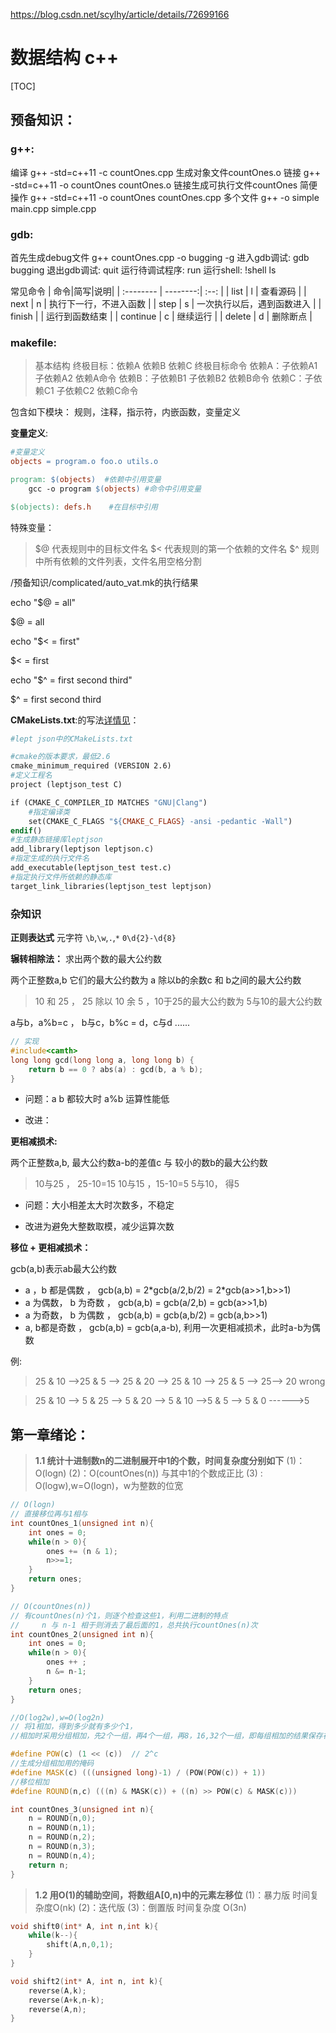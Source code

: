 https://blog.csdn.net/scylhy/article/details/72699166

# 数据结构 c++
[TOC]
## 预备知识：

### g++:
编译   g++ -std=c++11 -c countOnes.cpp 生成对象文件countOnes.o
链接   g++ -std=c++11 -o countOnes countOnes.o 链接生成可执行文件countOnes
简便操作   g++ -std=c++11 -o countOnes countOnes.cpp
多个文件 g++ -o simple main.cpp simple.cpp

### gdb:
首先生成debug文件 g++ countOnes.cpp -o bugging -g
进入gdb调试: gdb bugging
退出gdb调试: quit
运行待调试程序: run
运行shell:   !shell ls

常见命令
| 命令|简写|说明|
| :-------- | --------:| :--: |
| list  | l |  查看源码  |
| next     |   n |  执行下一行，不进入函数  |
| step      |    s | 一次执行以后，遇到函数进入  |
| finish  |  |  运行到函数结束  |
| continue  | c |  继续运行  |
| delete  | d |  删除断点  |
### makefile:
>基本结构
>终极目标：依赖A  依赖B 依赖C
    终极目标命令
依赖A：子依赖A1 子依赖A2 
    依赖A命令
依赖B：子依赖B1 子依赖B2 
    依赖B命令
依赖C：子依赖C1 子依赖C2 
    依赖C命令

包含如下模块：
规则，注释，指示符，内嵌函数，变量定义

**变量定义**: 

```makefile
#变量定义
objects = program.o foo.o utils.o

program: $(objects)  #依赖中引用变量
    gcc -o program $(objects) #命令中引用变量

$(objects): defs.h    #在目标中引用
```

特殊变量：
> \$@ 代表规则中的目标文件名
> \$<  代表规则的第一个依赖的文件名
> $^  规则中所有依赖的文件列表，文件名用空格分割 

/预备知识/complicated/auto_vat.mk的执行结果

echo "\$@ = all"

\$@ = all

echo "\$< = first"

\$< = first

echo "\$^ = first second third"

$^ = first second third

**CMakeLists.txt**:的写法[详情见](https://blog.csdn.net/wfei101/article/details/77150234)：
```makefile
#lept json中的CMakeLists.txt

#cmake的版本要求，最低2.6
cmake_minimum_required (VERSION 2.6)
#定义工程名
project (leptjson_test C)

if (CMAKE_C_COMPILER_ID MATCHES "GNU|Clang")
    #指定编译类
    set(CMAKE_C_FLAGS "${CMAKE_C_FLAGS} -ansi -pedantic -Wall")
endif()
#生成静态链接库leptjson
add_library(leptjson leptjson.c)
#指定生成的执行文件名
add_executable(leptjson_test test.c)
#指定执行文件所依赖的静态库
target_link_libraries(leptjson_test leptjson)
```
### 杂知识
**正则表达式**
元字符 `\b`,`\w`,`.`,`*`
`0\d{2}-\d{8}`

**辗转相除法：** 求出两个数的最大公约数

两个正整数a,b   它们的最大公约数为 a 除以b的余数c 和 b之间的最大公约数

> 10 和 25 ， 25 除以 10 余 5 ，10于25的最大公约数为   5与10的最大公约数

a与b，a%b=c ， b与c，b%c = d，c与d  ......

```c++
// 实现
#include<camth>
long long gcd(long long a, long long b) {
    return b == 0 ? abs(a) : gcd(b, a % b);
}
```



- 问题：a b 都较大时 a%b 运算性能低

- 改进：

**更相减损术:**

两个正整数a,b,   最大公约数a-b的差值c 与 较小的数b的最大公约数

> 10与25 ，  25-10=15   10与15 ，15-10=5  5与10， 得5

- 问题：大小相差太大时次数多，不稳定

- 改进为避免大整数取模，减少运算次数

**移位 + 更相减损术：**

gcb(a,b)​表示ab最大公约数

 - a ，b 都是偶数 ， gcb(a,b) = 2\*gcb(a/2,b/2) = 2\*gcb(a>>1,b>>1) ​
 - a 为偶数， b 为奇数 ， gcb(a,b) = gcb(a/2,b) = gcb(a>>1,b) 
 - a 为奇数， b 为偶数 ， gcb(a,b) = gcb(a,b/2) = gcb(a,b>>1) 
 - a,     b都是奇数 ，  gcb(a,b) = gcb(a,a-b), 利用一次更相减损术，此时a-b为偶数

例:

> 25 & 10   -->25 & 5  --> 25 & 20  --> 25 & 10 --> 25 & 5 --> 25--> 20  wrong

>25 & 10 --> 5 & 25 --> 5 & 20 --> 5 & 10 -->5 & 5 --> 5 & 0  ------>5 











## 第一章绪论：

> **1.1 统计十进制数n的二进制展开中1的个数，时间复杂度分别如下**
> (1)：O(logn)
> (2)：O(countOnes(n)) 与其中1的个数成正比
> (3) : O(logw),w=O(logn)，w为整数的位宽
```cpp
// O(logn)
// 直接移位再与1相与
int countOnes_1(unsigned int n){
    int ones = 0;
    while(n > 0){
        ones += (n & 1);
        n>>=1;
    }
    return ones;
}

// O(countOnes(n))
// 有countOnes(n)个1，则逐个检查这些1，利用二进制的特点
//     n 与 n-1 相于则消去了最后面的1，总共执行countOnes(n)次
int countOnes_2(unsigned int n){
    int ones = 0;
    while(n > 0){
        ones ++ ;
        n &= n-1;
    }
    return ones;
}

//O(log2w),w=O(log2n)
// 将1相加，得到多少就有多少个1，
//相加时采用分组相加，先2个一组，再4个一组，再8，16,32个一组，即每组相加的结果保存在该组中

#define POW(c) (1 << (c))  // 2^c
//生成分组相加用的掩码
#define MASK(c) (((unsigned long)-1) / (POW(POW(c)) + 1))
//移位相加
#define ROUND(n,c) (((n) & MASK(c)) + ((n) >> POW(c) & MASK(c)))

int countOnes_3(unsigned int n){
    n = ROUND(n,0);
    n = ROUND(n,1);
    n = ROUND(n,2);
    n = ROUND(n,3);
    n = ROUND(n,4);
    return n;
}
```

> **1.2 用O(1)的辅助空间，将数组A[0,n)中的元素左移位**
> (1)：暴力版 时间复杂度O(nk)
> (2)：迭代版
> (3)：倒置版 时间复杂度 O(3n)

```cpp
void shift0(int* A, int n,int k){
    while(k--){
        shift(A,n,0,1);
    }
}

void shift2(int* A, int n, int k){
    reverse(A,k);
    reverse(A+k,n-k);
    reverse(A,n); 
}
```